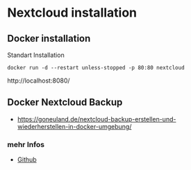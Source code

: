 # Nextcloud installation

## Docker installation

Standart Installation

```
docker run -d --restart unless-stopped -p 80:80 nextcloud
```
http://localhost:8080/ 

## Docker Nextcloud Backup


+ https://goneuland.de/nextcloud-backup-erstellen-und-wiederherstellen-in-docker-umgebung/

### mehr Infos
+ [Github](https://github.com/nextcloud/all-in-one#nextcloud-all-in-one)
